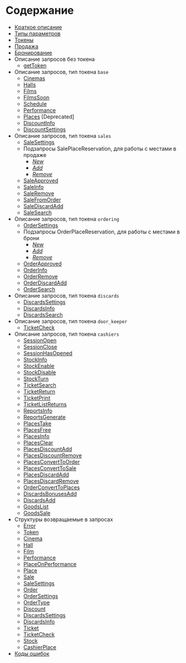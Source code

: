 Содержание
==========

* [Краткое описание](description)                                                                                                
* [Типы параметров](parameters_types)                                                                                               
* [Токены](tokens)                                                                                                                   
* [Продажа](sales)                                                                                                                
* [Бронирование](ordering)                                                                                                      
* Описание запросов без токена                                                                         
    * [getToken](getToken)
* Описание запросов, тип токена `base`                                                        
    * [Cinemas](common/cinemas)                                                                                                                                              
    * [Halls](common/halls)                                                                                                                                                   
    * [Films](common/films)                                                                                                                                                  
    * [FilmsSoon](common/filmsSoon)                                                                                                                                                  
    * [Schedule](common/schedule)                                                                                                                                          
    * [Performance](common/performance)                                                                                                                                     
    * [Places](common/places) [Deprecated]                                                                                                                                              
    * [DiscountInfo](common/discountInfo)                                                                                                                                       
    * [DiscountSettings](common/discountSettings)                                                                                                                                       
* Описание запросов, тип токена `sales`
    * [SaleSettings](sales/saleSettings)   
    * Подзапросы SalePlaceReservation, для работы с местами в продаже                                    
        * [_New_](sales/salePlaceReservationNew)                                                                                               
        * [_Add_](sales/salePlaceReservationAdd)                                                                                                  
        * [_Remove_](sales/salePlaceReservationRemove)
    * [SaleApproved](sales/saleApproved)
    * [SaleInfo](sales/saleInfo)
    * [SaleRemove](sales/saleRemove)
    * [SaleFromOrder](sales/saleFromOrder)
    * [SaleDiscardAdd](sales/saleDiscardAdd)
    * [SaleSearch](sales/saleSearch)
* Описание запросов, тип токена `ordering`                                                  
    * [OrderSettings](ordering/orderSettings)                                                                                                                         
    * Подзапросы OrderPlaceReservation, для работы с местами в брони                                       
        * [_New_](ordering/orderPlaceReservationNew)                                                                                                                                                                                 
        * [_Add_](ordering/orderPlaceReservationAdd)                                                                                                                                                                                   
        * [_Remove_](ordering/orderPlaceReservationRemove)                                                                                                                                                                           
    * [OrderApproved](ordering/orderApproved)                                                                                                                                
    * [OrderInfo](ordering/orderInfo)                                                                                                                                          
    * [OrderRemove](ordering/orderRemove)
    * [OrderDiscardAdd](ordering/orderDiscardAdd)
    * [OrderSearch](ordering/orderSearch)
* Описание запросов, тип токена `discards`
	* [DiscardsSettings](discards/discardsSettings)
	* [DiscardsInfo](discards/discardsInfo)
	* [DiscardsSearch](discards/discardsSearch)
* Описание запросов, тип токена `door_keeper`
    * [TicketCheck](tickets/ticketCheck)
* Описание запросов, тип токена `cashiers`
    * [SessionOpen](cashiers/sessionOpen)
    * [SessionClose](cashiers/sessionClose)
    * [SessionHasOpened](cashiers/sessionHasOpened)
    * [StockInfo](cashiers/stockInfo)
    * [StockEnable](cashiers/stockEnable)
    * [StockDisable](cashiers/stockDisable)
    * [StockTurn](cashiers/stockTurn)
    * [TicketSearch](cashiers/ticketSearch)
    * [TicketReturn](cashiers/ticketReturn)
    * [TicketPrint](cashiers/ticketPrint)
    * [TicketListReturns](cashiers/ticketListReturns)
    * [ReportsInfo](cashiers/reportsInfo)
    * [ReportsGenerate](cashiers/reportsGenerate)
    * [PlacesTake](cashiers/placesTake)
    * [PlacesFree](cashiers/placesFree)
    * [PlacesInfo](cashiers/placesInfo)
    * [PlacesClear](cashiers/placesClear)
    * [PlacesDiscountAdd](cashiers/placesDiscountAdd)
    * [PlacesDiscountRemove](cashiers/placesDiscountRemove)
    * [PlacesConvertToOrder](cashiers/placesConvertToOrder)
    * [PlacesConvertToSale](cashiers/placesConvertToSale)
    * [PlacesDiscardAdd](cashiers/placesDiscardAdd)
    * [PlacesDiscardRemove](cashiers/placesDiscardRemove)
    * [OrderConvertToPlaces](cashiers/orderConvertToPlaces)
    * [DiscardsBonusesAdd](cashiers/discardsBonusesAdd)
    * [DiscardsAdd](cashiers/discardsAdd)
    * [GoodsList](cashiers/goodsList)
    * [GoodsSale](cashiers/goodsSale)
* Структуры возвращаемые в запросах
    * [Error](replies/error) 
    * [Token](replies/token)                                                                                                                                               
    * [Cinema](replies/cinema)                                                                                                                                            
    * [Hall](replies/hall)                                                                                                                                                   
    * [Film](replies/film)                                                                                                                                                 
    * [Performance](replies/performance)                                                                                                                                    
    * [PlaceOnPerformance](replies/placeOnPerformance)
    * [Place](replies/place)
    * [Sale](replies/sale)
	* [SaleSettings](replies/saleSettings)  
	* [Order](replies/order)                                                                                                                          
    * [OrderSettings](replies/orderSettings)                                                                                                                                        
    * [OrderType](replies/orderType)                                                                                                                                        
    * [Discount](replies/discount)
    * [DiscardsSettings](replies/discardsSettings)
    * [DiscardsInfo](replies/discardsInfo)
    * [Ticket](replies/ticket)
    * [TicketCheck](replies/ticketCheck)
    * [Stock](replies/stock)
    * [CashierPlace](replies/cashierPlace)
* [Коды ошибок](errors)